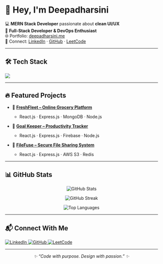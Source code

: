 # 👋 Hey, I'm Deepadharsini

💻 **MERN Stack Developer** passionate about **clean UI/UX**  
🚀 **Full-Stack Developer & DevOps Enthusiast**  
🌐 Portfolio: [deepadharsini.me](https://deepadharsini.me)  
🔗 Connect: [LinkedIn](https://www.linkedin.com/in/deepadharsinik) · [GitHub](https://github.com/deepadharsini) · [LeetCode](https://leetcode.com/u/deepadharsini_1203/)

---

## 🛠️ Tech Stack

<p align="left">
  <img src="https://skillicons.dev/icons?i=html,css,js,react,nodejs,express,mongodb,mysql,postgres,redis,aws,firebase,git,github,postman,figma" />
</p>


---

## 🔥 Featured Projects

- 🌽 **[FreshFleet – Online Grocery Platform](https://freshfleet.vercel.app)**
  - React.js · Express.js · MongoDB · Node.js

- 🎯 **[Goal Keeper – Productivity Tracker](https://goalkee.deepadharsini.me/)**
  - React.js · Express.js · Firebase · Node.js

- 📸 **[FileFuse – Secure File Sharing System](https://filefuse.deepadharsini.me/)**
  - React.js · Express.js · AWS S3 · Redis

---

## 📊 GitHub Stats

<p align="center">
  <img src="https://github-readme-stats.vercel.app/api?username=deepadharsini&show_icons=true&theme=radical&hide_border=true" alt="GitHub Stats" />
</p>

<p align="center">
  <img src="https://github-readme-streak-stats.herokuapp.com?user=deepadharsini&theme=radical&hide_border=true" alt="GitHub Streak" />
</p>

<p align="center">
  <img src="https://github-readme-stats.vercel.app/api/top-langs/?username=deepadharsini&layout=compact&theme=radical&hide_border=true" alt="Top Languages" />
</p>

---

## 📬 Connect With Me

<p align="left">
  <a href="https://www.linkedin.com/in/deepadharsinik" target="_blank">
    <img src="https://img.shields.io/badge/LinkedIn-0A66C2?style=for-the-badge&logo=linkedin&logoColor=white" alt="LinkedIn" />
  </a>
  <a href="https://github.com/deepadharsini" target="_blank">
    <img src="https://img.shields.io/badge/GitHub-181717?style=for-the-badge&logo=github&logoColor=white" alt="GitHub" />
  </a>
  <a href="https://leetcode.com/u/deepadharsini_1203/" target="_blank">
    <img src="https://img.shields.io/badge/LeetCode-FFA116?style=for-the-badge&logo=leetcode&logoColor=black" alt="LeetCode" />
  </a>
</p>

---

<p align="center"><i>✨ “Code with purpose. Design with passion.” ✨</i></p>
